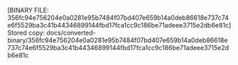[BINARY FILE: 356fc94e756204e0a0281e95b7484f07bd407e659b14a0deb86618e737c74e6f5529ba3c41b44346899144fbd17fca1cc9c186be71adeee3715e2db6e81c]
Stored copy: docs/converted-binary/356fc94e756204e0a0281e95b7484f07bd407e659b14a0deb86618e737c74e6f5529ba3c41b44346899144fbd17fca1cc9c186be71adeee3715e2db6e81c
